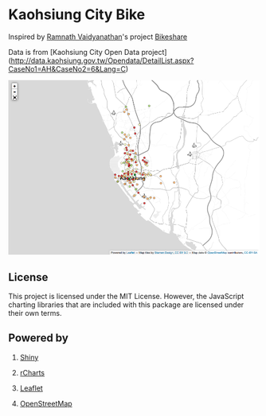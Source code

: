 Kaohsiung City Bike
=========================================
Inspired by [Ramnath Vaidyanathan](https://github.com/ramnathv)'s project [Bikeshare](https://github.com/ramnathv/bikeshare)

Data is from [Kaohsiung City Open Data project] (http://data.kaohsiung.gov.tw/Opendata/DetailList.aspx?CaseNo1=AH&CaseNo2=6&Lang=C)

![Screenshot](screenshot.png)

License
-----------------------------------------

This project is licensed under the MIT License. However, the JavaScript charting libraries that are included with this package are licensed under their own terms.


Powered by
-----------------------------------------
1.  [Shiny](http://www.rstudio.com/shiny/)

2. [rCharts](https://github.com/ramnathv/rCharts/)

3. [Leaflet](http://leafletjs.com/)

4. [OpenStreetMap](http://www.openstreetmap.org)
 
